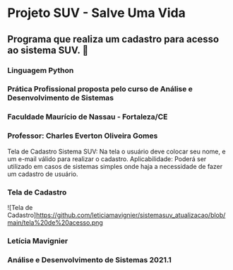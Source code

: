 # Projeto SUV - Salve Uma Vida

## Programa que realiza um cadastro para acesso ao sistema SUV. 📝

### Linguagem Python 

### Prática Profissional proposta pelo curso de Análise e Desenvolvimento de Sistemas
### Faculdade Maurício de Nassau - Fortaleza/CE
### Professor: Charles Everton Oliveira Gomes

Tela de Cadastro Sistema SUV: Na tela o usuário deve colocar seu nome, e um e-mail válido para realizar o cadastro.
Aplicabilidade: Poderá ser utilizado em casos de sistemas simples onde haja a necessidade de fazer um cadastro de usuário.

### Tela de Cadastro
![Tela de Cadastro]https://github.com/leticiamavignier/sistemasuv_atualizacao/blob/main/tela%20de%20acesso.png

### Letícia Mavignier
### Análise e Desenvolvimento de Sistemas 2021.1
